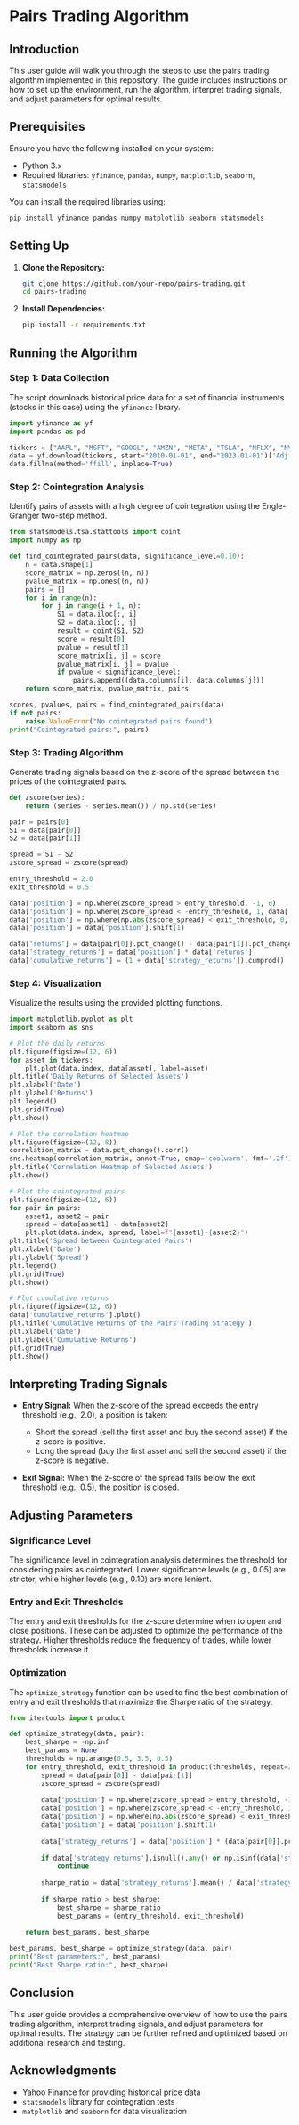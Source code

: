 # Pairs Trading Algorithm

## Introduction

This user guide will walk you through the steps to use the pairs trading algorithm implemented in this repository. The guide includes instructions on how to set up the environment, run the algorithm, interpret trading signals, and adjust parameters for optimal results.

## Prerequisites

Ensure you have the following installed on your system:
- Python 3.x
- Required libraries: `yfinance`, `pandas`, `numpy`, `matplotlib`, `seaborn`, `statsmodels`

You can install the required libraries using:
```sh
pip install yfinance pandas numpy matplotlib seaborn statsmodels
```

## Setting Up

1. **Clone the Repository:**
   ```sh
   git clone https://github.com/your-repo/pairs-trading.git
   cd pairs-trading
   ```

2. **Install Dependencies:**
   ```sh
   pip install -r requirements.txt
   ```

## Running the Algorithm

### Step 1: Data Collection

The script downloads historical price data for a set of financial instruments (stocks in this case) using the `yfinance` library.

```python
import yfinance as yf
import pandas as pd

tickers = ["AAPL", "MSFT", "GOOGL", "AMZN", "META", "TSLA", "NFLX", "NVDA", "BABA", "INTC", "CSCO", "ORCL", "IBM", "ADBE"]
data = yf.download(tickers, start="2010-01-01", end="2023-01-01")['Adj Close']
data.fillna(method='ffill', inplace=True)
```

### Step 2: Cointegration Analysis

Identify pairs of assets with a high degree of cointegration using the Engle-Granger two-step method.

```python
from statsmodels.tsa.stattools import coint
import numpy as np

def find_cointegrated_pairs(data, significance_level=0.10):
    n = data.shape[1]
    score_matrix = np.zeros((n, n))
    pvalue_matrix = np.ones((n, n))
    pairs = []
    for i in range(n):
        for j in range(i + 1, n):
            S1 = data.iloc[:, i]
            S2 = data.iloc[:, j]
            result = coint(S1, S2)
            score = result[0]
            pvalue = result[1]
            score_matrix[i, j] = score
            pvalue_matrix[i, j] = pvalue
            if pvalue < significance_level:
                pairs.append((data.columns[i], data.columns[j]))
    return score_matrix, pvalue_matrix, pairs

scores, pvalues, pairs = find_cointegrated_pairs(data)
if not pairs:
    raise ValueError("No cointegrated pairs found")
print("Cointegrated pairs:", pairs)
```

### Step 3: Trading Algorithm

Generate trading signals based on the z-score of the spread between the prices of the cointegrated pairs.

```python
def zscore(series):
    return (series - series.mean()) / np.std(series)

pair = pairs[0]
S1 = data[pair[0]]
S2 = data[pair[1]]

spread = S1 - S2
zscore_spread = zscore(spread)

entry_threshold = 2.0
exit_threshold = 0.5

data['position'] = np.where(zscore_spread > entry_threshold, -1, 0)
data['position'] = np.where(zscore_spread < -entry_threshold, 1, data['position'])
data['position'] = np.where(np.abs(zscore_spread) < exit_threshold, 0, data['position'])
data['position'] = data['position'].shift(1)

data['returns'] = data[pair[0]].pct_change() - data[pair[1]].pct_change()
data['strategy_returns'] = data['position'] * data['returns']
data['cumulative_returns'] = (1 + data['strategy_returns']).cumprod()
```

### Step 4: Visualization

Visualize the results using the provided plotting functions.

```python
import matplotlib.pyplot as plt
import seaborn as sns

# Plot the daily returns
plt.figure(figsize=(12, 6))
for asset in tickers:
    plt.plot(data.index, data[asset], label=asset)
plt.title('Daily Returns of Selected Assets')
plt.xlabel('Date')
plt.ylabel('Returns')
plt.legend()
plt.grid(True)
plt.show()

# Plot the correlation heatmap
plt.figure(figsize=(12, 8))
correlation_matrix = data.pct_change().corr()
sns.heatmap(correlation_matrix, annot=True, cmap='coolwarm', fmt='.2f')
plt.title('Correlation Heatmap of Selected Assets')
plt.show()

# Plot the cointegrated pairs
plt.figure(figsize=(12, 6))
for pair in pairs:
    asset1, asset2 = pair
    spread = data[asset1] - data[asset2]
    plt.plot(data.index, spread, label=f"{asset1}-{asset2}")
plt.title('Spread between Cointegrated Pairs')
plt.xlabel('Date')
plt.ylabel('Spread')
plt.legend()
plt.grid(True)
plt.show()

# Plot cumulative returns
plt.figure(figsize=(12, 6))
data['cumulative_returns'].plot()
plt.title('Cumulative Returns of the Pairs Trading Strategy')
plt.xlabel('Date')
plt.ylabel('Cumulative Returns')
plt.grid(True)
plt.show()
```

## Interpreting Trading Signals

- **Entry Signal:** When the z-score of the spread exceeds the entry threshold (e.g., 2.0), a position is taken:
  - Short the spread (sell the first asset and buy the second asset) if the z-score is positive.
  - Long the spread (buy the first asset and sell the second asset) if the z-score is negative.

- **Exit Signal:** When the z-score of the spread falls below the exit threshold (e.g., 0.5), the position is closed.

## Adjusting Parameters

### Significance Level
The significance level in cointegration analysis determines the threshold for considering pairs as cointegrated. Lower significance levels (e.g., 0.05) are stricter, while higher levels (e.g., 0.10) are more lenient.

### Entry and Exit Thresholds
The entry and exit thresholds for the z-score determine when to open and close positions. These can be adjusted to optimize the performance of the strategy. Higher thresholds reduce the frequency of trades, while lower thresholds increase it.

### Optimization
The `optimize_strategy` function can be used to find the best combination of entry and exit thresholds that maximize the Sharpe ratio of the strategy.

```python
from itertools import product

def optimize_strategy(data, pair):
    best_sharpe = -np.inf
    best_params = None
    thresholds = np.arange(0.5, 3.5, 0.5)
    for entry_threshold, exit_threshold in product(thresholds, repeat=2):
        spread = data[pair[0]] - data[pair[1]]
        zscore_spread = zscore(spread)
        
        data['position'] = np.where(zscore_spread > entry_threshold, -1, 0)
        data['position'] = np.where(zscore_spread < -entry_threshold, 1, data['position'])
        data['position'] = np.where(np.abs(zscore_spread) < exit_threshold, 0, data['position'])
        data['position'] = data['position'].shift(1)
        
        data['strategy_returns'] = data['position'] * (data[pair[0]].pct_change() - data[pair[1]].pct_change())
        
        if data['strategy_returns'].isnull().any() or np.isinf(data['strategy_returns']).any():
            continue
        
        sharpe_ratio = data['strategy_returns'].mean() / data['strategy_returns'].std() * np.sqrt(252)
        
        if sharpe_ratio > best_sharpe:
            best_sharpe = sharpe_ratio
            best_params = (entry_threshold, exit_threshold)
    
    return best_params, best_sharpe

best_params, best_sharpe = optimize_strategy(data, pair)
print("Best parameters:", best_params)
print("Best Sharpe ratio:", best_sharpe)
```

## Conclusion

This user guide provides a comprehensive overview of how to use the pairs trading algorithm, interpret trading signals, and adjust parameters for optimal results. The strategy can be further refined and optimized based on additional research and testing.


## Acknowledgments

- Yahoo Finance for providing historical price data
- `statsmodels` library for cointegration tests
- `matplotlib` and `seaborn` for data visualization
